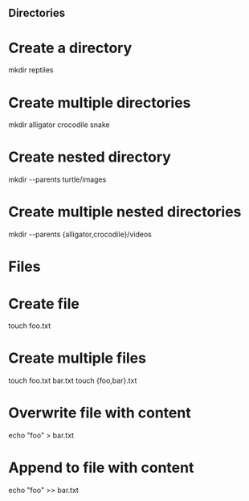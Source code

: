 ## Directories

# Create a directory
mkdir reptiles
# Create multiple directories
mkdir alligator crocodile snake
# Create nested directory
mkdir --parents turtle/images
# Create multiple nested directories
mkdir --parents {alligator,crocodile}/videos

# Files

# Create file
touch foo.txt
# Create multiple files
touch foo.txt bar.txt
touch {foo,bar}.txt
# Overwrite file with content
echo "foo" > bar.txt
# Append to file with content
echo "foo" >> bar.txt